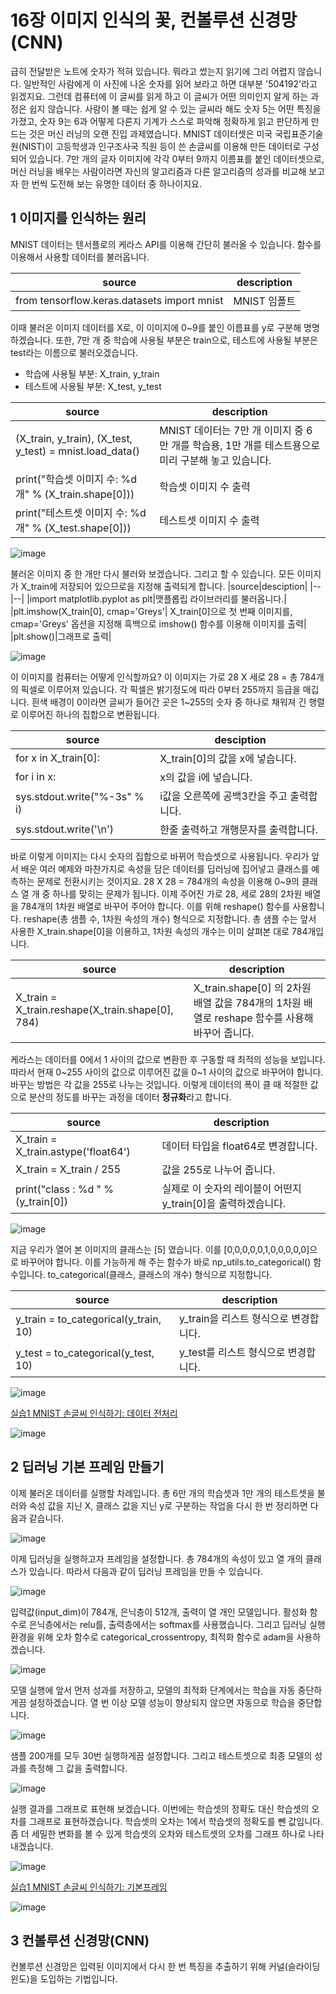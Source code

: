 # 16장 이미지 인식의 꽃, 컨볼루션 신경망(CNN)

급히 전달받은 노트에 숫자가 적혀 있습니다. 뭐라고 썼는지 읽기에 그리 어렵지 않습니다. 일반적인 사람에게 이 사진에 나온 숫자를 읽어 보라고 하면 대부분 '504192'라고 읽겠지요.
그런데 컴퓨터에 이 글씨를 읽게 하고 이 글씨가 어떤 의미인지 알게 하는 과정은 쉽지 않습니다. 사람이 볼 때는 쉽게 알 수 있는 글씨라 해도 숫자 5는 어떤 특징을 가졌고, 숫자 9는 
6과 어떻게 다른지 기계가 스스로 파악해 정확하게 읽고 판단하게 만드는 것은 머신 러닝의 오랜 진입 과제였습니다.
MNIST 데이터셋은 미국 국립표준기술원(NIST)이 고등학생과 인구조사국 직원 등이 쓴 손글씨를 이용해 만든 데이터로 구성되어 있습니다.
7만 개의 글자 이미지에 각각 0부터 9까지 이름표를 붙인 데이터셋으로, 머신 러닝을 배우는 사람이라면 자신의 알고리즘과 다른 알고리즘의 성과를 비교해 보고자 한 번씩 도전해 보는
유명한 데이터 중 하나이지요.

## 1 이미지를 인식하는 원리

MNIST 데이터는 텐서플로의 케라스 API를 이용해 간단히 불러올 수 있습니다. 함수를 이용해서 사용할 데이터를 불러옵니다.

|source|description|
|--|--|
|from tensorflow.keras.datasets import mnist|MNIST 임폴트|

이때 불러온 이미지 데이터를 X로, 이 이미지에 0~9를 붙인 이름표를 y로 구분해 명명하겠습니다. 또한, 7만 개 중 학습에 사용될 부분은 train으로, 
테스트에 사용될 부분은 test라는 이름으로 불러오겠습니다.

- 학습에 사용될 부분: X_train, y_train
- 테스트에 사용될 부분: X_test, y_test

|source|description|
|--|--|
|(X_train, y_train), (X_test, y_test) = mnist.load_data()| MNIST 데이터는 7만 개 이미지 중 6만 개를 학습용, 1만 개를 테스트용으로 미리 구분해 놓고 있습니다.|
|print("학습셋 이미지 수: %d개" % (X_train.shape[0]))|학습셋 이미지 수 출력|
|print("테스트셋 이미지 수: %d개" % (X_test.shape[0]))|테스트셋 이미지 수 출력|

![image](https://user-images.githubusercontent.com/52357235/178097945-3d8676da-9bda-43e0-945e-5449a3deeedb.png)

불러온 이미지 중 한 개만 다시 불러와 보겠습니다.
그리고 할 수 있습니다. 모든 이미지가 X_train에 저장되어 있으므로을 지정해  출력되게 합니다.
|source|desciption|
|--|--|
|import matplotlib.pyplot as plt|맷플롭립 라이브러리를 불러옵니다.|
|plt.imshow(X_train[0], cmap='Greys'| X_train[0]으로 첫 번째 이미지를, cmap='Greys' 옵션을 지정해 흑백으로 imshow() 함수를 이용해 이미지를 출력|
|plt.show()|그래프로 출력|

![image](https://user-images.githubusercontent.com/52357235/178098852-6483e264-b767-465b-b144-debe7d98fa61.png)

이 이미지를 컴퓨터는 어떻게 인식할까요?
이 이미지는 가로 28 X 세로 28 = 총 784개의 픽셀로 이루어져 있습니다. 각 픽셀은 밝기정도에 따라 0부터 255까지 등급을 매깁니다.
흰색 배경이 0이라면 글씨가 들어간 곳은 1~255의 숫자 중 하나로 채워져 긴 행렬로 이루어진 하나의 집합으로 변환됩니다.

|source|desciption|
|--|--|
|for x in X_train[0]:|X_train[0]의 값을 x에 넣습니다.|
|for i in x:|x의 값을 i에 넣습니다.|
|sys.stdout.write("%-3s" % i)|i값을 오른쪽에 공백3칸을 주고 출력합니다.|
|sys.stdout.write('\n')|한줄 출력하고 개행문자를 출력합니다.|

바로 이렇게 이미지는 다시 숫자의 집합으로 바뀌어 학습셋으로 사용됩니다. 
우리가 앞서 배운 여러 예제와 마찬가지로 속성을 담은 데이터를 딥러닝에 집어넣고 클래스를 예측하는 문제로 전환시키는 것이지요.
28 X 28 = 784개의 속성을 이용해 0~9의 클래스 열 개 중 하나를 맞히는 문제가 됩니다.
이제 주어진 가로 28, 세로 28의 2차원 배열을 784개의 1차원 배열로 바꾸어 주어야 합니다.
이를 위해 reshape() 함수를 사용합니다.
reshape(총 샘플 수, 1차원 속성의 개수) 형식으로 지정합니다. 
총 샘플 수는 앞서 사용한 X_train.shape[0]을 이용하고, 1차원 속성의 개수는 이미 살펴본 대로 784개입니다.

|source|description|
|--|--|
|X_train = X_train.reshape(X_train.shape[0], 784)|X_train.shape[0] 의 2차원 배열 값을 784개의 1차원 배열로 reshape 함수를 사용해 바꾸어 줍니다.|

케라스는 데이터를 0에서 1 사이의 값으로 변환한 후 구동할 때 최적의 성능을 보입니다. 따라서 현재 0~255 사이의 값으로 이루어진 값을 0~1 사이의 값으로 바꾸어야 합니다.
바꾸는 방법은 각 값을 255로 나누는 것입니다. 이렇게 데이터의 폭이 클 때 적절한 값으로 분산의 정도를 바꾸는 과정을 데이터 **정규화**라고 합니다.

|source|description|
|--|--|
|X_train = X_train.astype('float64')|데이터 타입을 float64로 변경합니다.|
|X_train = X_train / 255|값을 255로 나누어 줍니다.|
|print("class : %d " % (y_train[0])|실제로 이 숫자의 레이블이 어떤지 y_train[0]을 출력하겠습니다.|

![image](https://user-images.githubusercontent.com/52357235/178099866-f5c2a185-e28e-4b1b-ae65-8fa2fe79f739.png)

지금 우리가 열어 본 이미지의 클래스는 [5] 였습니다. 이를 [0,0,0,0,0,1,0,0,0,0,0]으로 바꾸어야 합니다.
이를 가능하게 해 주는 함수가 바로 np_utils.to_categorical() 함수입니다.
to_categorical(클래스, 클래스의 개수) 형식으로 지정합니다.

|source|description|
|--|--|
|y_train = to_categorical(y_train, 10)|y_train을 리스트 형식으로 변경합니다.|
|y_test = to_categorical(y_test, 10)|y_test를 리스트 형식으로 변경합니다.|


![image](https://user-images.githubusercontent.com/52357235/178099780-a6431302-4786-4983-aa9d-0c6ec5831026.png)


[실습1 MNIST 손글씨 인식하기: 데이터 전처리](https://github.com/zzzangmans1/DeepLearning/blob/main/16/16_1.py)

![image](https://user-images.githubusercontent.com/52357235/178100022-2ff33e70-364a-4071-a6ec-9f1572e1e1d5.png)

## 2 딥러닝 기본 프레임 만들기

이제 불러온 데이터를 실행할 차례입니다. 
총 6만 개의 학습셋과 1만 개의 테스트셋을 불러와 속성 값을 지닌 X, 클래스 값을 지닌 y로 구분하는 작업을 다시 한 번 정리하면 다음과 같습니다.

![image](https://user-images.githubusercontent.com/52357235/178100095-879a74af-313e-4d2d-9cf5-e277b0fac11e.png)

이제 딥러닝을 실행하고자 프레임을 설정합니다. 총 784개의 속성이 있고 열 개의 클래스가 있습니다. 
따라서 다음과 같이 딥러닝 프레임을 만들 수 있습니다.

![image](https://user-images.githubusercontent.com/52357235/178100218-7e62fbe6-25b2-4c24-a06d-07825e50d4a2.png)

입력값(input_dim)이 784개, 은닉층이 512개, 출력이 열 개인 모델입니다. 
활성화 함수로 은닉층에서는 relu를, 출력층에서는 softmax를 사용했습니다.
그리고 딥러닝 실행 환경을 위해 오차 함수로 categorical_crossentropy, 최적화 함수로 adam을 사용하겠습니다.

![image](https://user-images.githubusercontent.com/52357235/178100277-8bbd0b11-173c-4d0c-87d9-bde696f73bdf.png)

모델 실행에 앞서 먼저 성과를 저장하고, 모델의 최적화 단계에서는 학습을 자동 중단하게끔 설정하겠습니다.
열 번 이상 모델 성능이 향상되지 않으면 자동으로 학습을 중단합니다.

![image](https://user-images.githubusercontent.com/52357235/178100701-e3b318f7-d571-4571-9f84-8f0a83cd1f9a.png)

샘플 200개를 모두 30번 실행하게끔 설정합니다.
그리고 테스트셋으로 최종 모델의 성과를 측정해 그 값을 출력합니다.

![image](https://user-images.githubusercontent.com/52357235/178101214-51ef223f-3d7e-408b-bd01-76af957a3b3a.png)

실행 결과를 그래프로 표현해 보겠습니다. 
이번에는 학습셋의 정확도 대신 학습셋의 오차를 그래프로 표현하겠습니다. 학습셋의 오차는 1에서 학습셋의 정확도를 뺀 값입니다. 
좀 더 세밀한 변화를 볼 수 있게 학습셋의 오차와 테스트셋의 오차를 그래프 하나로 나타내겠습니다.

![image](https://user-images.githubusercontent.com/52357235/178101468-6f5eac59-450c-4d1f-909b-07321953272a.png)

[실습1 MNIST 손글씨 인식하기: 기본프레임](https://github.com/zzzangmans1/DeepLearning/blob/main/16/16_2.py)

![image](https://user-images.githubusercontent.com/52357235/178101747-e00e82f6-cb5f-486c-9e8b-f7f3c0ace56f.png)

## 3 컨볼루션 신경망(CNN)

컨볼루션 신경망은 입력된 이미지에서 다시 한 번 특징을 추출하기 위해 커널(슬라이딩 윈도)을 도입하는 기법입니다.


